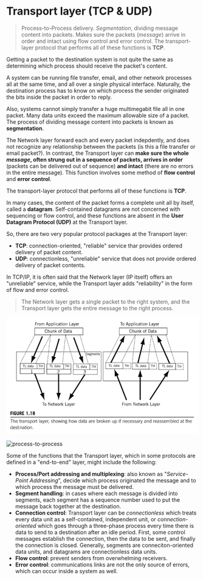 # Transport layer (TCP & UDP)

> Process-to-Process delivery. _Segmentation_, dividing message content into packets. Makes sure the packets (_message_) arrive in order and intact using flow control and error control. The transport-layer protocol that performs all of these functions is __TCP__.

Getting a packet to the destination system is not quite the same as determining which process should receive the packet's content.

A system can be running file transfer, email, and other network processes all at the same time, and all over a single physical interface. Naturally, the destination process has to know on which process the sender originated the bits inside the packet in order to reply.

Also, systems cannot simply transfer a huge multimegabit file all in one packet. Many data units exceed the maximum allowable size of a packet. The process of dividing message content into packets is known as __segmentation__.

The Network layer forward each and every packet indepdently, and does not recognize any relationship between the packets (is this a file transfer or email packet?). In contrast, the Transport layer can __make sure the whole _message_, often strung out in a sequence of packets, arrives in order__ (packets can be delivered out of sequence) __and intact__ (there are no errors in the entire message). This function involves some method of __flow control__ and __error control__.

The transport-layer protocol that performs all of these functions is __TCP__.

In many cases, the content of the packet forms a complete unit all by itself, called a __datagram__. Self-contained datagrams are not concerned with sequencing or flow control, and these functions are absent in the __User Datagram Protocol (UDP)__ at the Transport layer.

So, there are two very popular protocol packages at the Transport layer:

* __TCP__: connection-oriented, "reliable" service thar provides ordered delivery of packet content.
* __UDP__: connectionless, "unreliable" service that does not provide ordered delivery of packet contents.

In TCP/IP, it is often said that the Network layer (IP itself) offers an "unreliable" service, while the Transport layer adds "reliability" in the form of flow and error control.

> The Network layer gets a single packet to the right system, and the Transport layer gets the entire message to the right process.

![transport layer](./images/transport.png)

![process-to-process](./iamges/p-to-p.png)

Some of the functions that the Transport layer, which in some protocols are defined in a "end-to-end" layer, might include the following:

* __Process/Port addressing and multiplexing__: also known as "_Service-Point Addressing_", decide which process originated the message and to which process the message must be delivered.
* __Segment handling__: in cases where each message is divided into segments, each segment has a sequence number used to put the message back together at the destination.
* __Connection control__: Transport layer can be _connectionless_ which treats every data unit as a self-contained, independent unit, or _connection-oriented_ which goes through a three-phase process every time there is data to send to a destination after an idle period. First, some control messages establish the connection, then the data to be sent, and finally the connection is closed. Generally, segments are conneciton-oriented data units, and datagrams are connectionless data units.
* __Flow control__: prevent senders from overwhelming receivers.
* __Error control__: communications links are not the only source of errors, which can occur inside a system as well.

